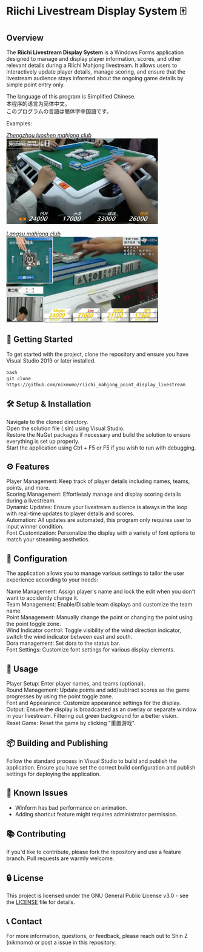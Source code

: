 # Riichi Livestream Display System 🀄

## Overview
The **Riichi Livestream Display System** is a Windows Forms application designed to manage and display player information, scores, and other relevant details during a Riichi Mahjong livestream. It allows users to interactively update player details, manage scoring, and ensure that the livestream audience stays informed about the ongoing game details by simple point entry only.  

The language of this program is Simplified Chinese.  
本程序的语言为简体中文。  
このプログラムの言語は簡体字中国語です。  
  
Examples:  
<!-- ![郑州洛神雀庄效果图](materials/show2.png) -->
[*Zhengzhou luoshen mahjong club*](https://www.bilibili.com/video/BV12V4y1i7h6)  
<img src="materials/show2.png" alt="郑州洛神雀庄效果图" width="400"/>
  
<!-- ![浪速雀庄效果图](materials/show1.png) -->
[*Langsu mahjong club*](https://www.bilibili.com/video/BV1Q34y1T7yt) 
<img src="materials/show1.png" alt="浪速雀庄效果图" width="400"/>

## 🚀 Getting Started
To get started with the project, clone the repository and ensure you have Visual Studio 2019 or later installed.  

```
bash
git clone https://github.com/nikmomo/riichi_mahjong_point_display_livestream
```

## 🛠 Setup & Installation
Navigate to the cloned directory.  
Open the solution file (.sln) using Visual Studio.  
Restore the NuGet packages if necessary and build the solution to ensure everything is set up properly.  
Start the application using Ctrl + F5 or F5 if you wish to run with debugging.  

## ⚙ Features
Player Management: Keep track of player details including names, teams, points, and more.  
Scoring Management: Effortlessly manage and display scoring details during a livestream.  
Dynamic Updates: Ensure your livestream audience is always in the loop with real-time updates to player details and scores.  
Automation: All updates are automated, this program only requires user to input winner condition.  
Font Customization: Personalize the display with a variety of font options to match your streaming aesthetics.  

## 📝 Configuration
The application allows you to manage various settings to tailor the user experience according to your needs:  
  
Name Management: Assign player's name and lock the edit when you don't want to accidently change it.  
Team Management: Enable/Disable team displays and customize the team name.  
Point Management: Manually change the point or changing the point using the point toggle zone.  
Wind Indicator control: Toggle visibility of the wind direction indicator, switch the wind indicator between east and south.  
Dora management: Set dora to the status bar.  
Font Settings: Customize font settings for various display elements.  

## 🔄 Usage
Player Setup: Enter player names, and teams (optional).  
Round Management: Update points and add/subtract scores as the game progresses by using the point toggle zone.  
Font and Appearance: Customize appearance settings for the display.  
Output: Ensure the display is broadcasted as an overlay or separate window in your livestream. Filtering out green background for a better vision.  
Reset Game: Reset the game by clicking "重置游戏".  

## 📦 Building and Publishing
Follow the standard process in Visual Studio to build and publish the application. Ensure you have set the correct build configuration and publish settings for deploying the application.  

## 🛑 Known Issues
- Winform has bad performance on animation.  
- Adding shortcut feature might requires administrator permission.  

## 📚 Contributing
If you'd like to contribute, please fork the repository and use a feature branch. Pull requests are warmly welcome.  

## 🔒 License
This project is licensed under the GNU General Public License v3.0 - see the [LICENSE](LICENSE) file for details.  

## 📞 Contact
For more information, questions, or feedback, please reach out to Shin Z (nikmomo) or post a issue in this repository.  
